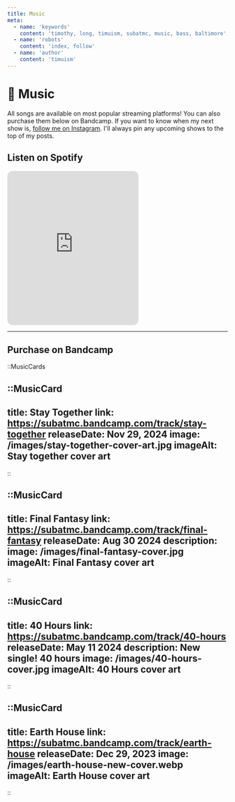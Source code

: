 ```yaml
---
title: Music
meta:
  - name: 'keywords'
    content: 'timothy, long, timuism, subatmc, music, bass, baltimore'
  - name: 'robots'
    content: 'index, follow'
  - name: 'author'
    content: 'timuism'
---
```


# 🎸 Music

All songs are available on most popular streaming platforms! You can also purchase them below on Bandcamp. If you want to know when my next show is, [follow me on Instagram](https://instagram.com/heysubatmc). I'll always pin any upcoming shows to the top of my posts.

## Listen on Spotify
<iframe class="w-full mb-6" style="border-radius:12px" src="https://open.spotify.com/embed/playlist/4Y3jBiiPtfeyQdPu3B1qJM?utm_source=generator&theme=0" height="352" frameBorder="0" allowfullscreen="" allow="autoplay; clipboard-write; encrypted-media; fullscreen; picture-in-picture" loading="lazy"></iframe>

***

## Purchase on Bandcamp

 ::MusicCards

  ::MusicCard
  ---
  title: Stay Together
  link: https://subatmc.bandcamp.com/track/stay-together
  releaseDate: Nov 29, 2024
  image: /images/stay-together-cover-art.jpg
  imageAlt: Stay together cover art
  ---
  ::

  ::MusicCard
  ---
  title: Final Fantasy
  link: https://subatmc.bandcamp.com/track/final-fantasy
  releaseDate: Aug 30 2024
  description: 
  image: /images/final-fantasy-cover.jpg
  imageAlt: Final Fantasy cover art
  ---
  ::


  ::MusicCard
  ---
  title: 40 Hours
  link: https://subatmc.bandcamp.com/track/40-hours
  releaseDate: May 11 2024
  description: New single! 40 hours
  image: /images/40-hours-cover.jpg
  imageAlt: 40 Hours cover art
  ---
  ::

  ::MusicCard
  ---
  title: Earth House
  link: https://subatmc.bandcamp.com/track/earth-house
  releaseDate: Dec 29, 2023
  image: /images/earth-house-new-cover.webp
  imageAlt: Earth House cover art
  ---
  ::
